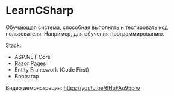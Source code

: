 # LearnCSharp

Обучающая система, способная выполнять и тестировать код пользователя. Например, для обучения программированию.

Stack:
- ASP.NET Core
- Razor Pages
- Entity Framework (Code First)
- Bootstrap

Видео демонстрация: https://youtu.be/6HuFAu95piw

